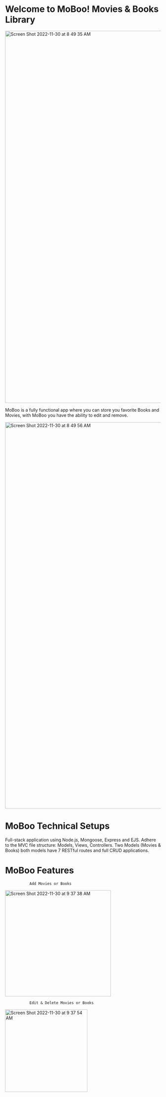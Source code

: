 # Welcome to MoBoo! Movies & Books Library

<img width="1199" alt="Screen Shot 2022-11-30 at 8 49 35 AM" src="https://user-images.githubusercontent.com/117474127/204835848-8f1bce9f-a07a-4de5-862a-5752bdc1081e.png">


  MoBoo is a fully functional app where you can store you favorite Books and Movies, with MoBoo you have the ability to edit and remove.


<img width="1245" alt="Screen Shot 2022-11-30 at 8 49 56 AM" src="https://user-images.githubusercontent.com/117474127/204838844-10f9e48c-3b5d-4f37-8923-e7b761fae798.png">



# MoBoo Technical Setups 
Full-stack application using Node.js, Mongoose, Express and EJS.
Adhere to the MVC file structure: Models, Views, Controllers.
Two Models (Movies & Books) both models have 7 RESTful routes and full CRUD applications.


# MoBoo Features



               Add Movies or Books
  
 
<img width="342" alt="Screen Shot 2022-11-30 at 9 37 38 AM" src="https://user-images.githubusercontent.com/117474127/204841386-0f7f60ac-637e-41f0-a2e0-b971134dcc79.png">



               Edit & Delete Movies or Books
 
 
 
 
 <img width="266" alt="Screen Shot 2022-11-30 at 9 37 54 AM" src="https://user-images.githubusercontent.com/117474127/204841586-0ad79b98-e265-4af5-a747-de19f04b6601.png">

 
